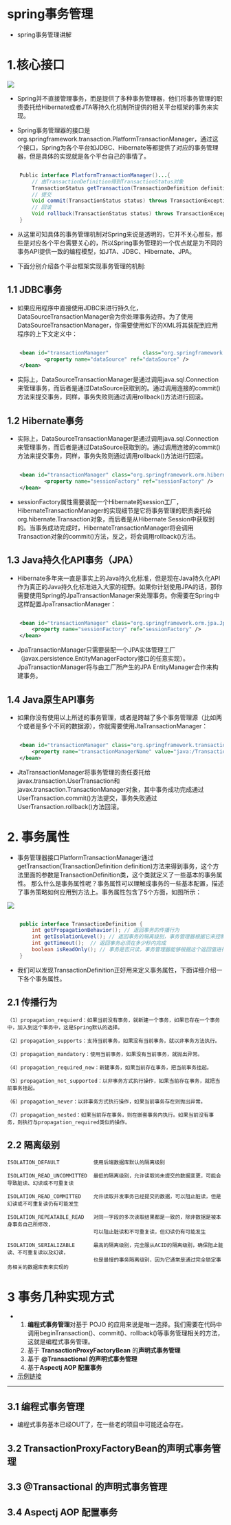 # spring事务管理

- spring事务管理讲解

# 1.核心接口

![](img/springTransaction.png)

- Spring并不直接管理事务，而是提供了多种事务管理器，他们将事务管理的职责委托给Hibernate或者JTA等持久化机制所提供的相关平台框架的事务来实现。 

- Spring事务管理器的接口是org.springframework.transaction.PlatformTransactionManager，通过这个接口，Spring为各个平台如JDBC、Hibernate等都提供了对应的事务管理器，但是具体的实现就是各个平台自己的事情了。

```java

	Public interface PlatformTransactionManager()...{  
	    // 由TransactionDefinition得到TransactionStatus对象
	    TransactionStatus getTransaction(TransactionDefinition definition) throws TransactionException; 
	    // 提交
	    Void commit(TransactionStatus status) throws TransactionException;  
	    // 回滚
	    Void rollback(TransactionStatus status) throws TransactionException;  
	} 
```

- 从这里可知具体的事务管理机制对Spring来说是透明的，它并不关心那些，那些是对应各个平台需要关心的，所以Spring事务管理的一个优点就是为不同的事务API提供一致的编程模型，如JTA、JDBC、Hibernate、JPA。


- 下面分别介绍各个平台框架实现事务管理的机制:

## 1.1 JDBC事务

- 如果应用程序中直接使用JDBC来进行持久化，DataSourceTransactionManager会为你处理事务边界。为了使用DataSourceTransactionManager，你需要使用如下的XML将其装配到应用程序的上下文定义中：

```xml

	<bean id="transactionManager" 			class="org.springframework.jdbc.datasource.DataSourceTransactionManager">
	        <property name="dataSource" ref="dataSource" />
	</bean>
```

- 实际上，DataSourceTransactionManager是通过调用java.sql.Connection来管理事务，而后者是通过DataSource获取到的。通过调用连接的commit()方法来提交事务，同样，事务失败则通过调用rollback()方法进行回滚。

## 1.2 Hibernate事务

- 实际上，DataSourceTransactionManager是通过调用java.sql.Connection来管理事务，而后者是通过DataSource获取到的。通过调用连接的commit()方法来提交事务，同样，事务失败则通过调用rollback()方法进行回滚。

```xml

	<bean id="transactionManager" class="org.springframework.orm.hibernate3.HibernateTransactionManager">
	        <property name="sessionFactory" ref="sessionFactory" />
	</bean>

```

- sessionFactory属性需要装配一个Hibernate的session工厂，HibernateTransactionManager的实现细节是它将事务管理的职责委托给org.hibernate.Transaction对象，而后者是从Hibernate Session中获取到的。当事务成功完成时，HibernateTransactionManager将会调用Transaction对象的commit()方法，反之，将会调用rollback()方法。

## 1.3 Java持久化API事务（JPA）

- Hibernate多年来一直是事实上的Java持久化标准，但是现在Java持久化API作为真正的Java持久化标准进入大家的视野。如果你计划使用JPA的话，那你需要使用Spring的JpaTransactionManager来处理事务。你需要在Spring中这样配置JpaTransactionManager：

```xml

	<bean id="transactionManager" class="org.springframework.orm.jpa.JpaTransactionManager">
        <property name="sessionFactory" ref="sessionFactory" />
    </bean>
```

- JpaTransactionManager只需要装配一个JPA实体管理工厂（javax.persistence.EntityManagerFactory接口的任意实现）。JpaTransactionManager将与由工厂所产生的JPA EntityManager合作来构建事务。

## 1.4 Java原生API事务

- 如果你没有使用以上所述的事务管理，或者是跨越了多个事务管理源（比如两个或者是多个不同的数据源），你就需要使用JtaTransactionManager：

```xml

	<bean id="transactionManager" class="org.springframework.transaction.jta.JtaTransactionManager">
	    <property name="transactionManagerName" value="java:/TransactionManager" />
	</bean>

```

- JtaTransactionManager将事务管理的责任委托给javax.transaction.UserTransaction和javax.transaction.TransactionManager对象，其中事务成功完成通过UserTransaction.commit()方法提交，事务失败通过UserTransaction.rollback()方法回滚。

# 2. 事务属性

- 事务管理器接口PlatformTransactionManager通过getTransaction(TransactionDefinition definition)方法来得到事务，这个方法里面的参数是TransactionDefinition类，这个类就定义了一些基本的事务属性。 
那么什么是事务属性呢？事务属性可以理解成事务的一些基本配置，描述了事务策略如何应用到方法上。事务属性包含了5个方面，如图所示：

![](img/springTransaction1.png)

```java

	public interface TransactionDefinition {
	    int getPropagationBehavior(); // 返回事务的传播行为
	    int getIsolationLevel(); // 返回事务的隔离级别，事务管理器根据它来控制另外一个事务可以看到本事务内的哪些数据
	    int getTimeout();  // 返回事务必须在多少秒内完成
	    boolean isReadOnly(); // 事务是否只读，事务管理器能够根据这个返回值进行优化，确保事务是只读的
	}
```

- 我们可以发现TransactionDefinition正好用来定义事务属性，下面详细介绍一下各个事务属性。

## 2.1 传播行为

	（1）propagation_requierd：如果当前没有事务，就新建一个事务，如果已存在一个事务中，加入到这个事务中，这是Spring默认的选择。
	
	（2）propagation_supports：支持当前事务，如果没有当前事务，就以非事务方法执行。
	
	（3）propagation_mandatory：使用当前事务，如果没有当前事务，就抛出异常。
	
	（4）propagation_required_new：新建事务，如果当前存在事务，把当前事务挂起。
	
	（5）propagation_not_supported：以非事务方式执行操作，如果当前存在事务，就把当前事务挂起。
	
	（6）propagation_never：以非事务方式执行操作，如果当前事务存在则抛出异常。
	
	（7）propagation_nested：如果当前存在事务，则在嵌套事务内执行。如果当前没有事务，则执行与propagation_required类似的操作。

## 2.2 隔离级别

	ISOLATION_DEFAULT			使用后端数据库默认的隔离级别
	
	ISOLATION_READ_UNCOMMITTED	最低的隔离级别，允许读取尚未提交的数据变更，可能会导致脏读、幻读或不可重复读
	
	ISOLATION_READ_COMMITTED	允许读取并发事务已经提交的数据，可以阻止脏读，但是幻读或不可重复读仍有可能发生
	
	ISOLATION_REPEATABLE_READ	对同一字段的多次读取结果都是一致的，除非数据是被本身事务自己所修改，
								可以阻止脏读和不可重复读，但幻读仍有可能发生
	
	ISOLATION_SERIALIZABLE		最高的隔离级别，完全服从ACID的隔离级别，确保阻止脏读、不可重复读以及幻读，
								也是最慢的事务隔离级别，因为它通常是通过完全锁定事务相关的数据库表来实现的

# 3 事务几种实现方式

- 1. **编程式事务管理**对基于 POJO 的应用来说是唯一选择。我们需要在代码中调用beginTransaction()、commit()、rollback()等事务管理相关的方法，这就是编程式事务管理。
  2. 基于 **TransactionProxyFactoryBean** 的**声明式事务管理**
  3. 基于 **@Transactional 的声明式事务管理**
  4. 基于**Aspectj AOP 配置事务**
- [示例链接](https://blog.csdn.net/chinacr07/article/details/78817449)

---

## 3.1 编程式事务管理

- 编程式事务基本已经OUT了，在一些老的项目中可能还会存在。

## 3.2 TransactionProxyFactoryBean的声明式事务管理

## 3.3 @Transactional 的声明式事务管理

## 3.4 Aspectj AOP 配置事务

